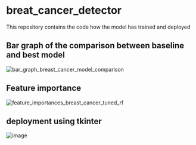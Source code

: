 # breat_cancer_detector
This repository contains the code how the model has trained and deployed

## Bar graph of the comparison between baseline and best model 
![bar_graph_breast_cancer_model_comparison](https://github.com/user-attachments/assets/0551c306-b6ca-40ff-97a3-f5b45cc4a47e)

## Feature importance
![feature_importances_breast_cancer_tuned_rf](https://github.com/user-attachments/assets/72f7c786-1519-46ff-b583-185ff5035c32)

## deployment using tkinter
![image](https://github.com/user-attachments/assets/d794f0cd-6e58-4e8d-9366-12a63fdc550e)
